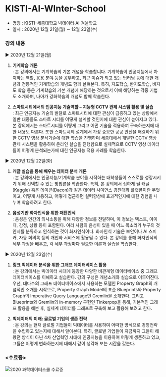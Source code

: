 # KISTI-AI-WInter-School

- 명칭 : KISTI-세종대학교 빅데이터·AI 겨울학교
- 일시 : 2020년 12월 21일(월) ∼ 12월 23일(수)
### 강의 내용<br>
▶ 2020년 12월 21일(월)<br>
1. <b>기계학습 개론</b><br>
: 본 강의에서는 기계학습의 기본 개념을 학습합니다. 기계학습이 인공지능에서 차지하는 역할, 응용 분야 등을 공부하고, 최근 이슈가 되고 있는 딥러닝 등에 대한 개념과 전통적인 기계학습의 개념도 함께 살펴본다. 특히, 지도학습, 반지도학습, 비지도 학습 등은 기계학습의 기본 개념에 해당하는 것으로서 이에 해당하는 각종 기법도 소개하며, 나아가 강화학습의 개념도 함께 학습한다.

2. <b>스마트시티에서의 인공지능 기술역할 – 지능형 CCTV 관제 시스템 활용 및 실습</b><br>
: 최근 인공지능 기술의 발달로 스마트시티에 대한 관심이 급증하고 있는 상황에서 일반 대중들도 스마트 시티를 어떻게 설계할 것인지에 대한 관심이 높아지고 있다. 본 강의에서는 스마트시티를 어떻게 그리고 어떤 기술을 적용하여 구축하는지에 대한 내용도 다룬다. 또한 스마트시티 설계에서 가장 중요한 공공 안전을 해결하기 위한 CCTV 영상 분석기술에 대한 학습을 진행하며 세종대에서 개발한 CCTV 영상 관제 시스템을 활용하여 온라인 실습을 진행함으로 실제적으로 CCTV 영상 데이터들이 어떻게 분석되는가에 대한 인공지능 적용 사례를 학습한다.

▶ 2020년 12월 22일(화)<br>
1. <b>캐글 실습을 통해 배우는 데이터 분석 개론</b><br>
: 본 강의에서는 인공지능/기계학습 분야를 시작하는 대학생들이 스스로를 성장시키기 위해 선택할 수 있는 방법론을 학습한다. 특히, 본 강의에서 접하게 될 캐글(Kaggle) 혹은 데이콘(Dacon)과 같은 데이터 사이언스 경진대회 플랫폼이란 무엇이고, 어떻게 사용하고, 어떻게 접근하면 실력향상에 효과적인지에 대한 경험을 나누며 학습하려고 한다.

2. <b>음성기반 화자인식을 위한 패턴인식</b><br>
: 음성은 인간의 의사소통을 위해 다양한 정보를 전달하며, 이 정보는 텍스트, 아이디, 감정, 상황 등이 포함된다. 여러 사람의 음성이 있을 때 어느 목소리가 누구의 것인지를 분류하고 인식하는 것이 화자인식이다. 화자인식 기술은 보안이나 AI 스피커, 자동 회의록 등의 개인화 서비스에 활용될 수 있다. 본 강의를 통해 화자인식의 세부 과정을 배우고, 각 세부 과정마다 필요한 이론과 실습을 학습한다.

▶ 2020년 12월 23일(수)<br>
1. <b>링크 빅데이터 분석을 위한 그래프 데이터베이스 활용</b><br>
: 본 강의에서는 빅데이터 시대에 등장한 다양한 비관계형 데이터베이스 중 그래프 데이터베이스를 이해하고 실습한다. 강의 구성은 개념소개와 실습으로 이루어진다. 우선, 대다수의 그래프 데이터베이스에서 사용하는 모델인 Property Graph의 개념적인 소개를 시작으로, Property Graph Model의 표준 Blueprints와 Property Graph의 Imperative Query Language인 Gremlin을 소개한다. 그리고 Blueprints와 Gremlin의 in-memory 구현인 Tinkerpop을 통해, 기본적인 그래프 활용을 해본 후, 실세계 데이터를 그래프로 구축해 보고 활용해 보려고 한다.

2. <b>빅데이터의 미래: 글로벌 기업의 생존 전략</b><br>
: 본 강의는 현재 글로벌 기업들이 빅데이터를 사용하여 어떠한 방식으로 경영전략을 수립하고 있는지에 대해서 알아본다. 특히, 글로벌 기업들이 지금까지 그들이 해왔던 방식이 아닌 4차 산업혁명 시대에 인공지능을 이용하여 어떻게 생존하고 있고, 그들은 어떻게 변화하는지에 대해서 같이 생각해 보는 시간을 갖는다.

### <수료증><br>
![2020 과학데이터스쿨 수료증](https://user-images.githubusercontent.com/62232217/148659270-2f8823f0-d553-4be5-a4a0-8f932667a558.jpg)

